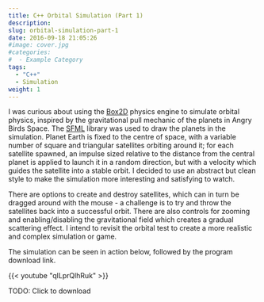 ```yaml
---
title: C++ Orbital Simulation (Part 1)
description:
slug: orbital-simulation-part-1
date: 2016-09-18 21:05:26
#image: cover.jpg
#categories:
#  - Example Category
tags:
  - "C++"
  - Simulation
weight: 1
---
```


I was curious about using the [Box2D](https://github.com/erincatto/Box2D) physics engine to simulate orbital physics,
inspired by the gravitational pull mechanic of the planets in Angry Birds Space. The [SFML](http://www.sfml-dev.org)
library was used to draw the planets in the simulation. Planet Earth is fixed to the centre of space, with a variable
number of square and triangular satellites orbiting around it; for each satellite spawned, an impulse sized relative to
the distance from the central planet is applied to launch it in a random direction, but with a velocity which guides the
satellite into a stable orbit. I decided to use an abstract but clean style to make the simulation more interesting and
satisfying to watch.

There are options to create and destroy satellites, which can in turn be dragged around with the mouse - a challenge is
to try and throw the satellites back into a successful orbit. There are also controls for zooming and enabling/disabling
the gravitational field which creates a gradual scattering effect. I intend to revisit the orbital test to create a more
realistic and complex simulation or game.

The simulation can be seen in action below, followed by the program download link.

{{< youtube "qlLprQlhRuk" >}}

TODO: Click to download